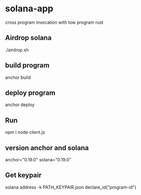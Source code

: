 # solana-app
cross program invocation with tow program rust

## Airdrop solana 
./airdrop.sh
## build program
anchor build
## deploy program
anchor deploy 
## Run 
npm i 
node client.js

## version anchor and solana 
anchor="0.19.0"
solana="0.19.0"

## Get keypair 
solana address -k PATH_KEYPAIR.json
declare_id("program-id")



